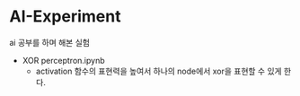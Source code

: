 # AI-Experiment
ai 공부를 하며 해본 실험

- XOR perceptron.ipynb
  - activation 함수의 표현력을 높여서 하나의 node에서 xor을 표현할 수 있게 한다.
